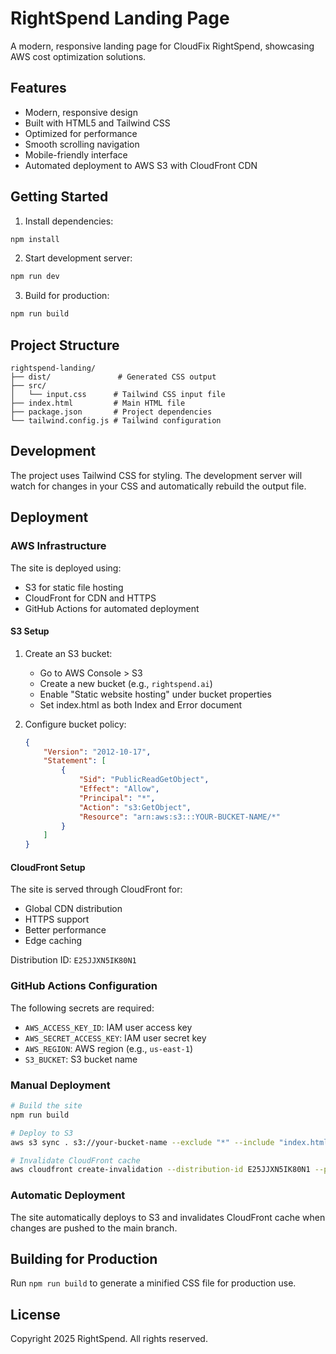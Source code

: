 # RightSpend Landing Page

A modern, responsive landing page for CloudFix RightSpend, showcasing AWS cost optimization solutions.

## Features

- Modern, responsive design
- Built with HTML5 and Tailwind CSS
- Optimized for performance
- Smooth scrolling navigation
- Mobile-friendly interface
- Automated deployment to AWS S3 with CloudFront CDN

## Getting Started

1. Install dependencies:
```bash
npm install
```

2. Start development server:
```bash
npm run dev
```

3. Build for production:
```bash
npm run build
```

## Project Structure

```
rightspend-landing/
├── dist/               # Generated CSS output
├── src/               
│   └── input.css      # Tailwind CSS input file
├── index.html         # Main HTML file
├── package.json       # Project dependencies
└── tailwind.config.js # Tailwind configuration
```

## Development

The project uses Tailwind CSS for styling. The development server will watch for changes in your CSS and automatically rebuild the output file.

## Deployment

### AWS Infrastructure

The site is deployed using:
- S3 for static file hosting
- CloudFront for CDN and HTTPS
- GitHub Actions for automated deployment

#### S3 Setup

1. Create an S3 bucket:
   - Go to AWS Console > S3
   - Create a new bucket (e.g., `rightspend.ai`)
   - Enable "Static website hosting" under bucket properties
   - Set index.html as both Index and Error document

2. Configure bucket policy:
   ```json
   {
       "Version": "2012-10-17",
       "Statement": [
           {
               "Sid": "PublicReadGetObject",
               "Effect": "Allow",
               "Principal": "*",
               "Action": "s3:GetObject",
               "Resource": "arn:aws:s3:::YOUR-BUCKET-NAME/*"
           }
       ]
   }
   ```

#### CloudFront Setup

The site is served through CloudFront for:
- Global CDN distribution
- HTTPS support
- Better performance
- Edge caching

Distribution ID: `E25JJXN5IK80N1`

### GitHub Actions Configuration

The following secrets are required:
- `AWS_ACCESS_KEY_ID`: IAM user access key
- `AWS_SECRET_ACCESS_KEY`: IAM user secret key
- `AWS_REGION`: AWS region (e.g., `us-east-1`)
- `S3_BUCKET`: S3 bucket name

### Manual Deployment
```bash
# Build the site
npm run build

# Deploy to S3
aws s3 sync . s3://your-bucket-name --exclude "*" --include "index.html" --include "dist/*" --delete

# Invalidate CloudFront cache
aws cloudfront create-invalidation --distribution-id E25JJXN5IK80N1 --paths "/*"
```

### Automatic Deployment
The site automatically deploys to S3 and invalidates CloudFront cache when changes are pushed to the main branch.

## Building for Production

Run `npm run build` to generate a minified CSS file for production use.

## License

Copyright 2025 RightSpend. All rights reserved.

